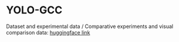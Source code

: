 # YOLO-GCC
Dataset and experimental data / Comparative experiments and visual comparison data: [huggingface link](https://huggingface.co/datasets/luozhongze/YOLO-GCC/tree/main)
